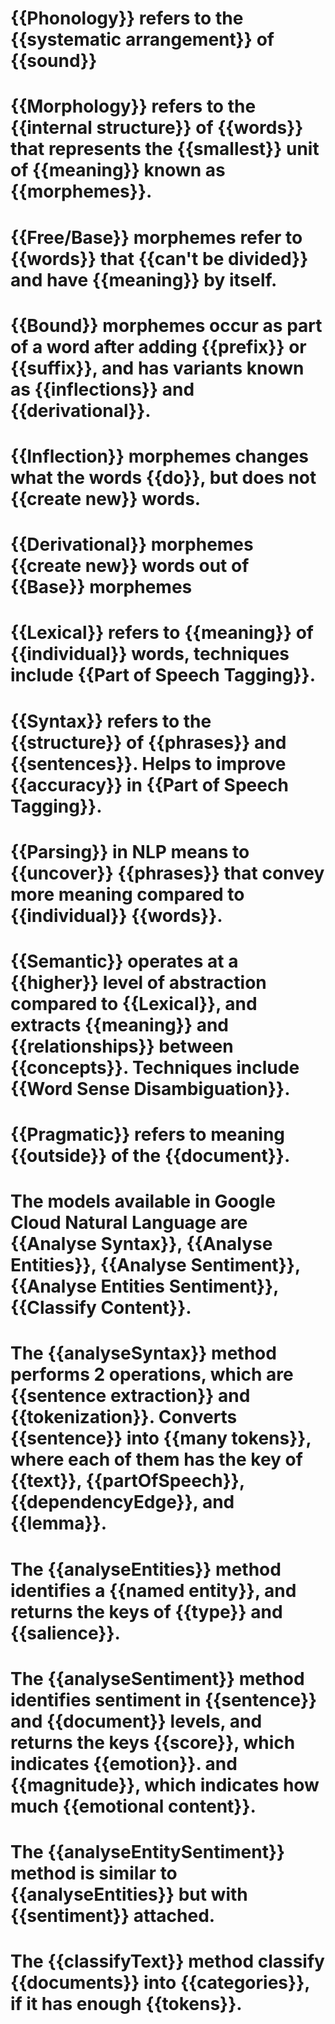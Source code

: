 # {{Phonology}} refers to the {{systematic arrangement}} of {{sound}}

# {{Morphology}} refers to the {{internal structure}} of {{words}} that represents the {{smallest}} unit of {{meaning}} known as {{morphemes}}.

# {{Free/Base}} morphemes refer to {{words}} that {{can't be divided}} and have {{meaning}} by itself.

# {{Bound}} morphemes occur as part of a word after adding {{prefix}} or {{suffix}}, and has variants known as {{inflections}} and {{derivational}}. 

# {{Inflection}} morphemes changes what the words {{do}}, but does not {{create new}} words.

# {{Derivational}} morphemes {{create new}} words out of {{Base}} morphemes

# {{Lexical}} refers to {{meaning}} of {{individual}} words, techniques include {{Part of Speech Tagging}}.

# {{Syntax}} refers to the {{structure}} of {{phrases}} and {{sentences}}. Helps to improve {{accuracy}} in {{Part of Speech Tagging}}.

# {{Parsing}} in NLP means to {{uncover}} {{phrases}} that convey more meaning compared to {{individual}} {{words}}. 

# {{Semantic}} operates at a {{higher}} level of abstraction compared to {{Lexical}}, and extracts {{meaning}} and {{relationships}} between {{concepts}}. Techniques include {{Word Sense Disambiguation}}.

# {{Pragmatic}} refers to meaning {{outside}} of the {{document}}.

# The models available in Google Cloud Natural Language are {{Analyse Syntax}}, {{Analyse Entities}}, {{Analyse Sentiment}}, {{Analyse Entities Sentiment}}, {{Classify Content}}.

# The {{analyseSyntax}} method performs 2 operations, which are {{sentence extraction}} and {{tokenization}}. Converts {{sentence}} into {{many tokens}}, where each of them has the key of {{text}}, {{partOfSpeech}}, {{dependencyEdge}}, and {{lemma}}.

# The {{analyseEntities}} method identifies a {{named entity}}, and returns the keys of {{type}} and {{salience}}.

# The {{analyseSentiment}} method identifies sentiment in {{sentence}} and {{document}} levels, and returns the keys {{score}}, which indicates {{emotion}}. and {{magnitude}}, which indicates how much {{emotional content}}.

# The {{analyseEntitySentiment}} method is similar to {{analyseEntities}} but with {{sentiment}} attached.

# The {{classifyText}} method classify {{documents}} into {{categories}}, if it has enough {{tokens}}.
